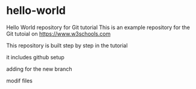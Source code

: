 # hello-world
Hello World repository for Git tutorial
This is an example repository for the Git tutoial on https://www.w3schools.com

This repository is built step by step in the tutorial

it includes github setup

adding for the new branch

modif files 

